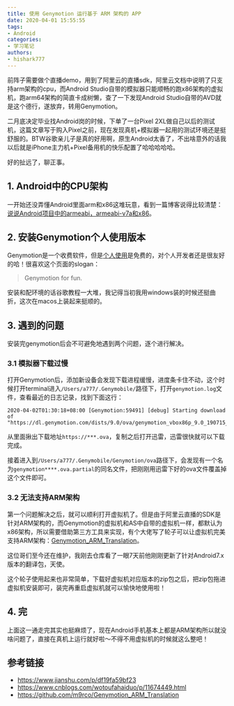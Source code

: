 ```yaml
---
title: 使用 Genymotion 运行基于 ARM 架构的 APP
date: 2020-04-01 15:55:55
tags:
- Android
categories: 
- 学习笔记
authors:
- hishark777
---
```

前阵子需要做个直播demo，用到了阿里云的直播sdk，阿里云文档中说明了只支持arm架构的cpu，而Android Studio自带的模拟器只能顺畅的跑x86架构的虚拟机，跑arm64架构的简直卡成树懒，查了一下发现Android Studio自带的AVD就是这个德行，遂放弃，转用Genymotion。

二月底决定毕业找Android岗的时候，下单了一台Pixel 2XL做自己以后的测试机，这篇文章写于购入Pixel之前，现在发现真机+模拟器一起用的测试环境还是挺舒服的。BTW谷歌亲儿子是真的好用啊，原生Android太香了，不出啥意外的话我以后就是iPhone主力机+Pixel备用机的快乐配置了哈哈哈哈哈。

好的扯远了，聊正事。
<!--more-->
## 1. Android中的CPU架构
一开始还没弄懂Android里面arm和x86这堆玩意，看到一篇博客说得比较清楚：[说说Android项目中的armeabi，armeabi-v7a和x86](https://www.jianshu.com/p/ed9c3fea3584)。

## 2. 安装Genymotion个人使用版本
Genymotion是一个收费软件，但是[个人使用](https://www.genymotion.com/fun-zone/)是免费的，对个人开发者还是很友好的哈！很喜欢这个页面的slogan：
>Genymotion for fun.

安装和配环境的话谷歌教程一大堆，我记得当初我用windows装的时候还挺曲折，这次在macos上装起来挺顺的。
## 3. 遇到的问题
安装完genymotion后会不可避免地遇到两个问题，逐个进行解决。
### 3.1 模拟器下载过慢
打开Genymotion后，添加新设备会发现下载进程缓慢，进度条卡住不动，这个时候打开terminal进入`/Users/a777/.Genymobile/`路径下，打开`genymotion.log`文件，查看最近的日志记录，找到下面这行：
```
2020-04-02T01:30:18+08:00 [Genymotion:59491] [debug] Starting download of "https://dl.genymotion.com/dists/9.0/ova/genymotion_vbox86p_9.0_190715_123003.ova"
```
从里面揪出下载地址`https://***.ova`，复制之后打开迅雷，迅雷很快就可以下载完成。

接着进入到`/Users/a777/.Genymobile/Genymotion/ova`路径下，会发现有一个名为`genymotion****.ova.partial`的同名文件，把刚刚用迅雷下好的ova文件覆盖掉这个文件即可。
### 3.2 无法支持ARM架构
第一个问题解决之后，就可以顺利打开虚拟机了。但是由于阿里云直播的SDK是针对ARM架构的，而Genymotion的虚拟机和AS中自带的虚拟机一样，都默认为x86架构，所以需要借助第三方工具来实现，有个大佬写了轮子可以让虚拟机完美支持ARM架构：[Genymotion_ARM_Translation](https://github.com/m9rco/Genymotion_ARM_Translation)。

这位哥们至今还在维护，我刚去仓库看了一眼7天前他刚刚更新了针对Android7.x版本的翻译包，天使。

这个轮子使用起来也非常简单，下载好虚拟机对应版本的zip包之后，把zip包拖进虚拟机安装即可，装完再重启虚拟机就可以愉快地使用啦！
## 4. 完
上面这一通走完其实也挺麻烦了，现在Android手机基本上都是ARM架构所以就没啥问题了，直接在真机上运行就好啦～不得不用虚拟机的时候就这么整吧！
## 参考链接
- https://www.jianshu.com/p/df19fa59bf23
- https://www.cnblogs.com/wotoufahaiduo/p/11674449.html
- https://github.com/m9rco/Genymotion_ARM_Translation